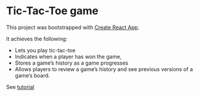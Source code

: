 # Tic-Tac-Toe game

This project was bootstrapped with [Create React App](https://github.com/facebook/create-react-app).

It achieves the following:
- Lets you play tic-tac-toe
- Indicates when a player has won the game,
- Stores a game’s history as a game progresses
- Allows players to review a game’s history and see previous versions of a game’s board.

See [tutorial](https://reactjs.org/tutorial/tutorial.html#what-are-we-building)

